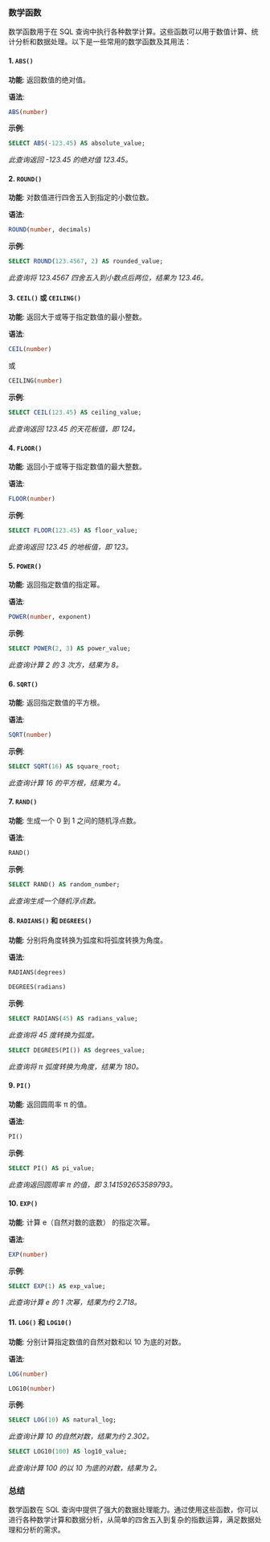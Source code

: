 ### 数学函数

数学函数用于在 SQL 查询中执行各种数学计算。这些函数可以用于数值计算、统计分析和数据处理。以下是一些常用的数学函数及其用法：

#### 1. `ABS()`

**功能**: 返回数值的绝对值。

**语法**:
```sql
ABS(number)
```

**示例**:
```sql
SELECT ABS(-123.45) AS absolute_value;
```
*此查询返回 -123.45 的绝对值 123.45。*

#### 2. `ROUND()`

**功能**: 对数值进行四舍五入到指定的小数位数。

**语法**:
```sql
ROUND(number, decimals)
```

**示例**:
```sql
SELECT ROUND(123.4567, 2) AS rounded_value;
```
*此查询将 123.4567 四舍五入到小数点后两位，结果为 123.46。*

#### 3. `CEIL()` 或 `CEILING()`

**功能**: 返回大于或等于指定数值的最小整数。

**语法**:
```sql
CEIL(number)
```
或
```sql
CEILING(number)
```

**示例**:
```sql
SELECT CEIL(123.45) AS ceiling_value;
```
*此查询返回 123.45 的天花板值，即 124。*

#### 4. `FLOOR()`

**功能**: 返回小于或等于指定数值的最大整数。

**语法**:
```sql
FLOOR(number)
```

**示例**:
```sql
SELECT FLOOR(123.45) AS floor_value;
```
*此查询返回 123.45 的地板值，即 123。*

#### 5. `POWER()`

**功能**: 返回指定数值的指定幂。

**语法**:
```sql
POWER(number, exponent)
```

**示例**:
```sql
SELECT POWER(2, 3) AS power_value;
```
*此查询计算 2 的 3 次方，结果为 8。*

#### 6. `SQRT()`

**功能**: 返回指定数值的平方根。

**语法**:
```sql
SQRT(number)
```

**示例**:
```sql
SELECT SQRT(16) AS square_root;
```
*此查询计算 16 的平方根，结果为 4。*

#### 7. `RAND()`

**功能**: 生成一个 0 到 1 之间的随机浮点数。

**语法**:
```sql
RAND()
```

**示例**:
```sql
SELECT RAND() AS random_number;
```
*此查询生成一个随机浮点数。*

#### 8. `RADIANS()` 和 `DEGREES()`

**功能**: 分别将角度转换为弧度和将弧度转换为角度。

**语法**:
```sql
RADIANS(degrees)
```
```sql
DEGREES(radians)
```

**示例**:
```sql
SELECT RADIANS(45) AS radians_value;
```
*此查询将 45 度转换为弧度。*

```sql
SELECT DEGREES(PI()) AS degrees_value;
```
*此查询将 π 弧度转换为角度，结果为 180。*

#### 9. `PI()`

**功能**: 返回圆周率 π 的值。

**语法**:
```sql
PI()
```

**示例**:
```sql
SELECT PI() AS pi_value;
```
*此查询返回圆周率 π 的值，即 3.141592653589793。*

#### 10. `EXP()`

**功能**: 计算 e（自然对数的底数） 的指定次幂。

**语法**:
```sql
EXP(number)
```

**示例**:
```sql
SELECT EXP(1) AS exp_value;
```
*此查询计算 e 的 1 次幂，结果为约 2.718。*

#### 11. `LOG()` 和 `LOG10()`

**功能**: 分别计算指定数值的自然对数和以 10 为底的对数。

**语法**:
```sql
LOG(number)
```
```sql
LOG10(number)
```

**示例**:
```sql
SELECT LOG(10) AS natural_log;
```
*此查询计算 10 的自然对数，结果为约 2.302。*

```sql
SELECT LOG10(100) AS log10_value;
```
*此查询计算 100 的以 10 为底的对数，结果为 2。*

### 总结

数学函数在 SQL 查询中提供了强大的数据处理能力。通过使用这些函数，你可以进行各种数学计算和数据分析，从简单的四舍五入到复杂的指数运算，满足数据处理和分析的需求。